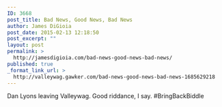 ```yaml
---
ID: 3668
post_title: Bad News, Good News, Bad News
author: James DiGioia
post_date: 2015-02-13 12:18:50
post_excerpt: ""
layout: post
permalink: >
  http://jamesdigioia.com/bad-news-good-news-bad-news/
published: true
_format_link_url: >
  http://valleywag.gawker.com/bad-news-good-news-bad-news-1685629218
---
```

Dan Lyons leaving Valleywag. Good riddance, I say. #BringBackBiddle